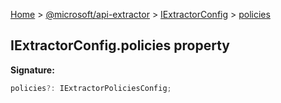 [Home](./index) &gt; [@microsoft/api-extractor](./api-extractor.md) &gt; [IExtractorConfig](./api-extractor.iextractorconfig.md) &gt; [policies](./api-extractor.iextractorconfig.policies.md)

## IExtractorConfig.policies property


<b>Signature:</b>

```typescript
policies?: IExtractorPoliciesConfig;
```
